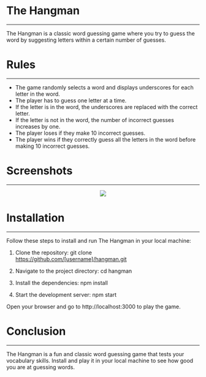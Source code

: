 # The Hangman

---

The Hangman is a classic word guessing game where you try to guess the word by suggesting letters within a certain number of guesses.

# Rules

---

- The game randomly selects a word and displays underscores for each letter in the word.
- The player has to guess one letter at a time.
- If the letter is in the word, the underscores are replaced with the correct letter.
- If the letter is not in the word, the number of incorrect guesses increases by one.
- The player loses if they make 10 incorrect guesses.
- The player wins if they correctly guess all the letters in the word before making 10 incorrect guesses.

# Screenshots

---

<div align="center">
  
<img src="https://github.com/carloscldev/TheHangMan/public/screenshot.png](https://github.com/carloscldev/TheHangMan/blob/main/public/screenshot.png">
  
</div>

# Installation

---

Follow these steps to install and run The Hangman in your local machine:

1. Clone the repository:
   git clone https://github.com/[username]/hangman.git

2. Navigate to the project directory:
   cd hangman

3. Install the dependencies:
   npm install

4. Start the development server:
   npm start

Open your browser and go to http://localhost:3000 to play the game.

# Conclusion

---

The Hangman is a fun and classic word guessing game that tests your vocabulary skills. Install and play it in your local machine to see how good you are at guessing words.
